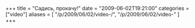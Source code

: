 +++
title = "Садись, прокачу!"
date = "2009-06-02T19:21:00"
categories = ["video"]
aliases = [
    "/p/2009/06/02/video-/",
    "/p/2009/06/02/video-"
]
+++


<object height="385" width="640"><param name="movie" value="https://www.youtube.com/v/FspIr96Klgs&hl=en&fs=1&hd=1"></param><param name="allowFullScreen" value="true"></param><param name="allowscriptaccess" value="always"></param><embed src="https://www.youtube.com/v/FspIr96Klgs&hl=en&fs=1&hd=1" type="application/x-shockwave-flash" allowscriptaccess="always" allowfullscreen="true" width="640" height="385"></embed></object>